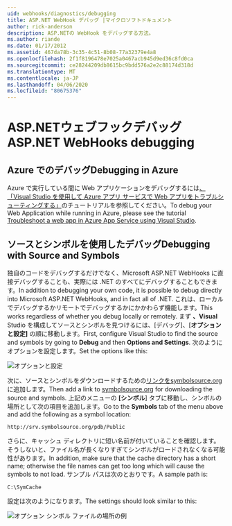 ```yaml
---
uid: webhooks/diagnostics/debugging
title: ASP.NET WebHook デバッグ |マイクロソフトドキュメント
author: rick-anderson
description: ASP.NETの WebHook をデバッグする方法。
ms.author: riande
ms.date: 01/17/2012
ms.assetid: 467da78b-3c35-4c51-8b08-77a32379e4a8
ms.openlocfilehash: 2f1f8196478e7025a0467acb945d9ed36c8fd0ca
ms.sourcegitcommit: ce28244209db8615bc9bdd576a2e2c88174d318d
ms.translationtype: MT
ms.contentlocale: ja-JP
ms.lasthandoff: 04/06/2020
ms.locfileid: "80675376"
---
```

# <a name="aspnet-webhooks-debugging"></a><span data-ttu-id="e9bbe-103">ASP.NETウェブフックデバッグ</span><span class="sxs-lookup"><span data-stu-id="e9bbe-103">ASP.NET WebHooks debugging</span></span>

## <a name="debugging-in-azure"></a><span data-ttu-id="e9bbe-104">Azure でのデバッグ</span><span class="sxs-lookup"><span data-stu-id="e9bbe-104">Debugging in Azure</span></span>

<span data-ttu-id="e9bbe-105">Azure で実行している間に Web アプリケーションをデバッグするには[、「Visual Studio を使用して Azure アプリ サービスで Web アプリをトラブルシューティングする」](https://azure.microsoft.com/documentation/articles/web-sites-dotnet-troubleshoot-visual-studio/#webserverlogs)のチュートリアルを参照してください。</span><span class="sxs-lookup"><span data-stu-id="e9bbe-105">To debug your Web Application while running in Azure, please see the tutorial [Troubleshoot a web app in Azure App Service using Visual Studio](https://azure.microsoft.com/documentation/articles/web-sites-dotnet-troubleshoot-visual-studio/#webserverlogs).</span></span>

## <a name="debugging-with-source-and-symbols"></a><span data-ttu-id="e9bbe-106">ソースとシンボルを使用したデバッグ</span><span class="sxs-lookup"><span data-stu-id="e9bbe-106">Debugging with Source and Symbols</span></span>

<span data-ttu-id="e9bbe-107">独自のコードをデバッグするだけでなく、Microsoft ASP.NET WebHooks に直接デバッグすることも、実際には .NET のすべてにデバッグすることもできます。</span><span class="sxs-lookup"><span data-stu-id="e9bbe-107">In addition to debugging your own code, it is possible to debug directly into Microsoft ASP.NET WebHooks, and in fact all of .NET.</span></span> <span data-ttu-id="e9bbe-108">これは、ローカルでデバッグするかリモートでデバッグするかにかかわらず機能します。</span><span class="sxs-lookup"><span data-stu-id="e9bbe-108">This works regardless of whether you debug locally or remotely.</span></span> <span data-ttu-id="e9bbe-109">まず **、Visual** Studio を構成してソースとシンボルを見つけるには、[デバッグ]、[**オプションと設定]** の順に移動します。</span><span class="sxs-lookup"><span data-stu-id="e9bbe-109">First, configure Visual Studio to find the source and symbols by going to **Debug** and then **Options and Settings**.</span></span> <span data-ttu-id="e9bbe-110">次のようにオプションを設定します。</span><span class="sxs-lookup"><span data-stu-id="e9bbe-110">Set the options like this:</span></span>

![オプションと設定](_static/SourceSymbols.png)

<span data-ttu-id="e9bbe-112">次に、ソースとシンボルをダウンロードするための[リンクをsymbolsource.org](http://symbolsource.org)に追加します。</span><span class="sxs-lookup"><span data-stu-id="e9bbe-112">Then add a link to [symbolsource.org](http://symbolsource.org) for downloading the source and symbols.</span></span> <span data-ttu-id="e9bbe-113">上記のメニューの **[シンボル**] タブに移動し、シンボルの場所として次の項目を追加します。</span><span class="sxs-lookup"><span data-stu-id="e9bbe-113">Go to the **Symbols** tab of the menu above and add the following as a symbol location:</span></span>

```
http://srv.symbolsource.org/pdb/Public
```

<span data-ttu-id="e9bbe-114">さらに、キャッシュ ディレクトリに短い名前が付いていることを確認します。そうしないと、ファイル名が長くなりすぎてシンボルがロードされなくなる可能性があります。</span><span class="sxs-lookup"><span data-stu-id="e9bbe-114">In addition, make sure that the cache directory has a short name; otherwise the file names can get too long which will cause the symbols to not load.</span></span> <span data-ttu-id="e9bbe-115">サンプル パスは次のとおりです。</span><span class="sxs-lookup"><span data-stu-id="e9bbe-115">A sample path is:</span></span>

```
C:\SymCache
```

<span data-ttu-id="e9bbe-116">設定は次のようになります。</span><span class="sxs-lookup"><span data-stu-id="e9bbe-116">The settings should look similar to this:</span></span>

![オプション シンボル ファイルの場所の例](_static/SymSource.png)
